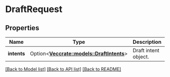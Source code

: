 # DraftRequest

## Properties

Name | Type | Description | Notes
------------ | ------------- | ------------- | -------------
**intents** | Option<[**Vec<crate::models::DraftIntents>**](DraftIntents.md)> | Draft intent object. | [optional]

[[Back to Model list]](../README.md#documentation-for-models) [[Back to API list]](../README.md#documentation-for-api-endpoints) [[Back to README]](../README.md)


